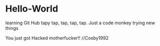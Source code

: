 # Hello-World
learning Git Hub
tapy tap, tap, tap, tap. Just a code monkey trying new things

You just got Hacked motherfucker!! //Cosby1992
